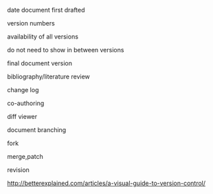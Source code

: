 date document first drafted

version numbers

availability of all versions

do not need to show in between versions

final document version

bibliography/literature review

change log

co-authoring

diff viewer

document branching

fork

merge,patch

revision


http://betterexplained.com/articles/a-visual-guide-to-version-control/